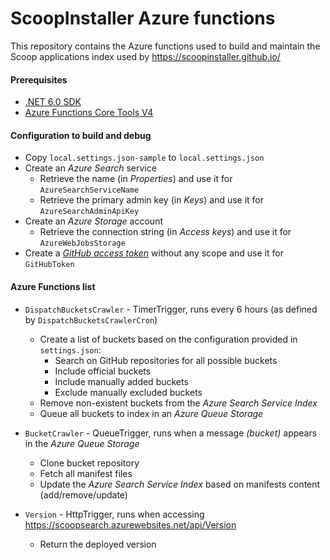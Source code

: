 
# ScoopInstaller Azure functions

This repository contains the Azure functions used to build and maintain the Scoop applications index used by https://scoopinstaller.github.io/

#### Prerequisites
- [.NET 6.0 SDK](https://dotnet.microsoft.com/download/dotnet/6.0)
- [Azure Functions Core Tools V4](https://docs.microsoft.com/en-us/azure/azure-functions/functions-run-local#install-the-azure-functions-core-tools)

#### Configuration to build and debug
- Copy `local.settings.json-sample` to `local.settings.json`
- Create an *Azure Search* service
  - Retrieve the name (in *Properties*) and use it for `AzureSearchServiceName`
  - Retrieve the primary admin key (in *Keys*) and use it for `AzureSearchAdminApiKey`
- Create an *Azure Storage* account
  - Retrieve the connection string (in *Access keys*) and use it for `AzureWebJobsStorage`
- Create a [*GitHub access token*](https://docs.github.com/en/authentication/keeping-your-account-and-data-secure/creating-a-personal-access-token) without any scope and use it for `GitHubToken`

#### Azure Functions list
- `DispatchBucketsCrawler` - TimerTrigger, runs every 6 hours (as defined by `DispatchBucketsCrawlerCron`)
  - Create a list of buckets based on the configuration provided in `settings.json`:
    - Search on GitHub repositories for all possible buckets
    - Include official buckets
    - Include manually added buckets
    - Exclude manually excluded buckets
  - Remove non-existent buckets from the *Azure Search Service Index*
  - Queue all buckets to index in an *Azure Queue Storage*


- `BucketCrawler` - QueueTrigger, runs when a message *(bucket)* appears in the *Azure Queue Storage*
  - Clone bucket repository
  - Fetch all manifest files
  - Update the *Azure Search Service Index* based on manifests content (add/remove/update)


- `Version` - HttpTrigger, runs when accessing https://scoopsearch.azurewebsites.net/api/Version
  - Return the deployed version